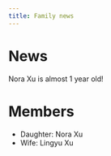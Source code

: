 ```yaml
---
title: Family news
---
```


# News

Nora Xu is almost 1 year old!

# Members

 - Daughter: Nora Xu
 - Wife: Lingyu Xu